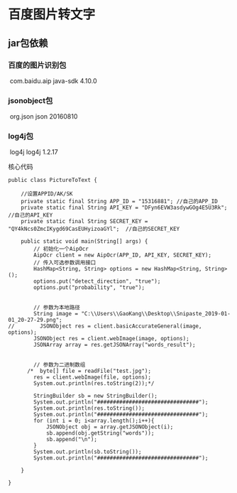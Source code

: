 # 百度图片转文字

## jar包依赖

### 百度的图片识别包

<dependency>
​    <groupId>com.baidu.aip</groupId>
​    <artifactId>java-sdk</artifactId>
​    <version>4.10.0</version>
</dependency>

### jsonobject包

<dependency>
​    <groupId>org.json</groupId>
​    <artifactId>json</artifactId>
​    <version>20160810</version>
</dependency>

### log4j包

<dependency>
​    <groupId>log4j</groupId>
​    <artifactId>log4j</artifactId>
​    <version>1.2.17</version>
</dependency>



核心代码

```
public class PictureToText {

    //设置APPID/AK/SK
    private static final String APP_ID = "15316881"; //自己的APP_ID
    private static final String API_KEY = "DFyn6EVW3asdywGOg4E5U3Rk"; //自己的API_KEY
    private static final String SECRET_KEY = "QY4kNcs0ZmcIKygd69CasEUHyizoaGYl";  //自己的SECRET_KEY

    public static void main(String[] args) {
        // 初始化一个AipOcr
        AipOcr client = new AipOcr(APP_ID, API_KEY, SECRET_KEY);
        // 传入可选参数调用接口
        HashMap<String, String> options = new HashMap<String, String>();
        options.put("detect_direction", "true");
        options.put("probability", "true");


        // 参数为本地路径
        String image = "C:\\Users\\GaoKang\\Desktop\\Snipaste_2019-01-01_20-27-29.png";
//        JSONObject res = client.basicAccurateGeneral(image, options);
        JSONObject res = client.webImage(image, options);
        JSONArray array = res.getJSONArray("words_result");


        // 参数为二进制数组
      /*  byte[] file = readFile("test.jpg");
        res = client.webImage(file, options);
        System.out.println(res.toString(2));*/

        StringBuilder sb = new StringBuilder();
        System.out.println("################################");
        System.out.println(res.toString());
        System.out.println("################################");
        for (int i = 0; i<array.length();i++){
            JSONObject obj = array.getJSONObject(i);
            sb.append(obj.getString("words"));
            sb.append("\n");
        }
        System.out.println(sb.toString());
        System.out.println("################################");

    }

}
```